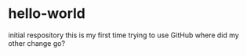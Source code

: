 # hello-world
initial respository
this is my first time trying to use GitHub
where did my other change go?
